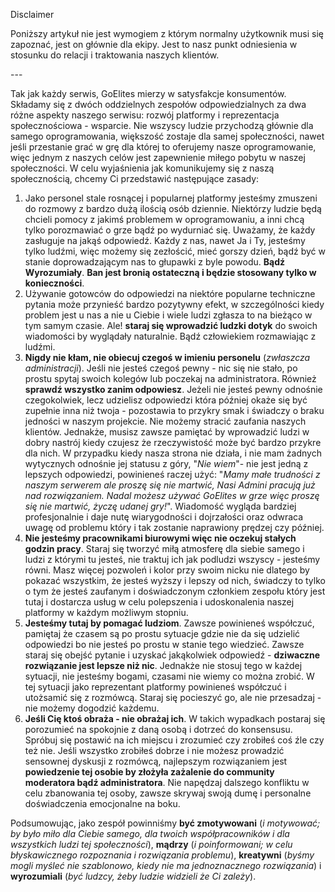<div class="admonition warning">
<p class="first admonition-title">Disclaimer</p>
<p class="last">Poniższy artykuł nie jest wymogiem z którym normalny użytkownik musi się zapoznać, jest on głównie dla ekipy. Jest to nasz punkt odniesienia w stosunku do relacji i traktowania naszych klientów.</p>
</div>
---

Tak jak każdy serwis, GoElites mierzy w satysfakcje konsumentów. Składamy się z dwóch oddzielnych zespołów odpowiedzialnych za dwa różne aspekty naszego serwisu: rozwój platformy i reprezentacja społecznościowa - wsparcie. Nie wszyscy ludzie przychodzą głównie dla samego oprogramowania, większość zostaje dla samej społeczności, nawet jeśli przestanie grać w grę dla której to oferujemy nasze oprogramowanie, więc jednym z naszych celów jest zapewnienie miłego pobytu w naszej społeczności. W celu wyjaśnienia jak komunikujemy się z naszą społecznością, chcemy Ci przedstawić następujące zasady:

1. Jako personel stale rosnącej i popularnej platformy jesteśmy zmuszeni do rozmowy z bardzo dużą ilością osób dziennie. Niektórzy ludzie będą chcieli pomocy z jakimś problemem w oprogramowaniu, a inni chcą tylko porozmawiać o grze bądź po wydurniać się. Uważamy, że każdy zasługuje na jakąś odpowiedź. Każdy z nas, nawet Ja i Ty, jesteśmy tylko ludźmi, więc możemy się zezłościć, mieć gorszy dzień, bądź być w stanie doprowadzającym nas to głupawki z byle powodu. **Bądź Wyrozumiały**. **Ban jest bronią ostateczną i będzie stosowany tylko w konieczności**.
2. Używanie gotowców do odpowiedzi na niektóre popularne techniczne pytania może przynieść bardzo pozytywny efekt, w szczególności kiedy problem jest u nas a nie u Ciebie i wiele ludzi zgłasza to na bieżąco w tym samym czasie. Ale! **staraj się wprowadzić ludzki dotyk** do swoich wiadomości by wyglądały naturalnie. Bądź człowiekiem rozmawiając z ludźmi.
3. **Nigdy nie kłam, nie obiecuj czegoś w imieniu personelu** \(_zwłaszcza administracji_\). Jeśli nie jesteś czegoś pewny - nic się nie stało, po prostu spytaj swoich kolegów lub poczekaj na administratora. Również **sprawdź wszystko zanim odpowiesz**. Jeżeli nie jesteś pewny odnośnie czegokolwiek, lecz udzielisz odpowiedzi która później okaże się być zupełnie inna niż twoja  - pozostawia to przykry smak i świadczy o braku jedności w naszym projekcie. Nie możemy stracić zaufania naszych klientów. Jednakże, musisz zawsze pamiętać by wprowadzić ludzi w dobry nastrój  kiedy czujesz że rzeczywistość może być bardzo przykre dla nich. W przypadku kiedy nasza strona nie działa, i nie mam żadnych wytycznych odnośnie jej statusu z góry, "_Nie wiem_"- nie jest jedną z lepszych odpowiedzi, powinieneś raczej użyć: "_Mamy małe trudności z naszym serwerem ale proszę się nie martwić, Nasi Admini pracują już nad rozwiązaniem. Nadal możesz używać GoElites w grze więc proszę się nie martwić, życzę udanej gry!_". Wiadomość wygląda bardziej profesjonalnie i daje nutę wiarygodności i dojrzałości oraz odwraca uwagę od problemu który i tak zostanie naprawiony prędzej czy później.
4. **Nie jesteśmy pracownikami biurowymi więc nie oczekuj stałych godzin pracy**. Staraj się tworzyć miłą atmosferę dla siebie samego i ludzi z którymi tu jesteś, nie traktuj ich jak podludzi wszyscy - jesteśmy równi. Masz więcej pozwoleń i kolor przy swoim nicku nie dlatego by pokazać wszystkim, że jesteś wyższy i lepszy od nich,  świadczy to tylko o tym że jesteś zaufanym i doświadczonym członkiem zespołu który jest tutaj i dostarcza usług w celu polepszenia i udoskonalenia naszej platformy w każdym możliwym stopniu.
5. **Jesteśmy tutaj by pomagać ludziom**. Zawsze powinieneś współczuć, pamiętaj że czasem są po prostu sytuacje gdzie nie da się udzielić odpowiedzi bo nie jesteś po prostu w stanie tego wiedzieć. Zawsze staraj się obejść pytanie i uzyskać jakąkolwiek odpowiedź -  **dziwaczne rozwiązanie jest lepsze niż nic**. Jednakże nie stosuj tego w każdej sytuacji, nie jesteśmy bogami, czasami nie wiemy co można zrobić. W tej sytuacji jako reprezentant platformy powinieneś współczuć i utożsamić się z rozmówcą. Staraj się pocieszyć go, ale nie przesadzaj - nie możemy dogodzić każdemu.
6. **Jeśli Cię ktoś obraża - nie obrażaj ich**. W takich wypadkach postaraj się porozumieć na spokojnie z daną osobą i dotrzeć do konsensusu. Spróbuj się postawić na ich miejscu i zrozumieć czy zrobiłeś coś źle czy też nie. Jeśli wszystko zrobiłeś dobrze i nie możesz prowadzić sensownej dyskusji z rozmówcą, najlepszym rozwiązaniem jest **powiedzenie tej osobie by złożyła zażalenie do community moderatora bądź administratora**. Nie napędzaj dalszego konfliktu w celu zbanowania tej osoby, zawsze skrywaj swoją dumę i personalne doświadczenia emocjonalne na boku.

Podsumowując, jako zespół powinniśmy  **być zmotywowani** \(_i motywować; by było miło dla Ciebie samego, dla twoich współpracowników i dla wszystkich ludzi tej społeczności_\), **mądrzy** \(_i poinformowani; w celu błyskawicznego rozpoznania i rozwiązania problemu_\), **kreatywni** \(_byśmy mogli myśleć nie szablonowo, kiedy nie ma jednoznacznego rozwiązania_\) i **wyrozumiali** \(_być ludzcy, żeby ludzie widzieli że Ci zależy_\).
